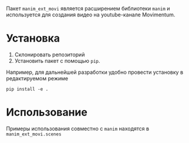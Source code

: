 Пакет `manim_ext_movi` является расширением библиотеки `manim`
и используется для создания видео на youtube-канале Movimentum.

# Установка
1. Склонировать репозиторий
2. Установить пакет с помощью `pip`.

Например, для дальнейшей разработки удобно провести установку
в редактируемом режиме
```shell
pip install -e .
```

# Использование
Примеры использования совместно с `manim` находятся в `manim_ext_movi.scenes`
